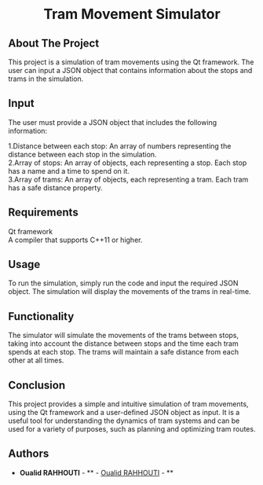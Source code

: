 <br/>
<p align="center">
  <h1 align="center">Tram Movement Simulator</h1>
</p>



## About The Project

This project is a simulation of tram movements using the Qt framework. The user can input a JSON object that contains information about the stops and trams in the simulation.

## Input

The user must provide a JSON object that includes the following information:

1.Distance between each stop: An array of numbers representing the distance between each stop in the simulation.<br>
2.Array of stops: An array of objects, each representing a stop. Each stop has a name and a time to spend on it.<br>
3.Array of trams: An array of objects, each representing a tram. Each tram has a safe distance property.

## Requirements

Qt framework <br>
A compiler that supports C++11 or higher.

## Usage

To run the simulation, simply run the code and input the required JSON object. The simulation will display the movements of the trams in real-time.

## Functionality

The simulator will simulate the movements of the trams between stops, taking into account the distance between stops and the time each tram spends at each stop. The trams will maintain a safe distance from each other at all times.

## Conclusion

This project provides a simple and intuitive simulation of tram movements, using the Qt framework and a user-defined JSON object as input. It is a useful tool for understanding the dynamics of tram systems and can be used for a variety of purposes, such as planning and optimizing tram routes.

## Authors

* **Oualid RAHHOUTI** - ** - [Oualid RAHHOUTI](https://github.com/Oualidrahhouti) - **

